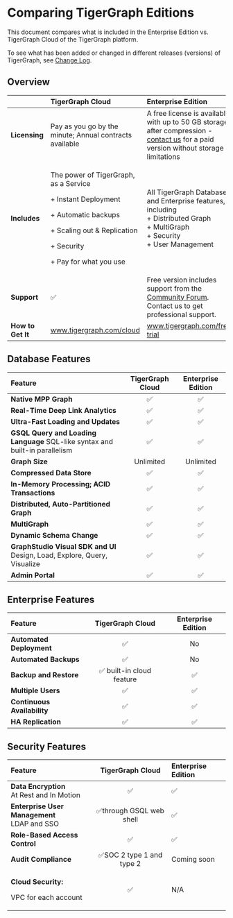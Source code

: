 # Comparing TigerGraph Editions

This document compares what is included in the Enterprise Edition vs. TigerGraph Cloud of the TigerGraph platform.

To see what has been added or changed in different releases \(versions\) of TigerGraph, see [Change Log](../faqs/change-log-1/).

## Overview

<table>
  <thead>
    <tr>
      <th style="text-align:left"></th>
      <th style="text-align:left">TigerGraph Cloud</th>
      <th style="text-align:left">Enterprise Edition</th>
    </tr>
  </thead>
  <tbody>
    <tr>
      <td style="text-align:left"><b>Licensing</b>
      </td>
      <td style="text-align:left">Pay as you go by the minute; Annual contracts available</td>
      <td style="text-align:left">A free license is available with up to 50 GB storage after compression
        - <a href="https://info.tigergraph.com/pricing">contact us</a> for a paid
        version without storage limitations</td>
    </tr>
    <tr>
      <td style="text-align:left"><b>Includes</b>
      </td>
      <td style="text-align:left">
        <p>The power of TigerGraph, as a Service</p>
        <p>+ Instant Deployment</p>
        <p>+ Automatic backups</p>
        <p>+ Scaling out &amp; Replication</p>
        <p>+ Security</p>
        <p>+ Pay for what you use</p>
      </td>
      <td style="text-align:left">All TigerGraph Database and Enterprise features, including
        <br />+ Distributed Graph
        <br />+ MultiGraph
        <br />+ Security
        <br />+ User Management</td>
    </tr>
    <tr>
      <td style="text-align:left"><b>Support</b>
      </td>
      <td style="text-align:left">&#x2705;</td>
      <td style="text-align:left">Free version includes support from the <a href="https://community.tigergraph.com/">Community Forum</a>.
        Contact us to get professional support.</td>
    </tr>
    <tr>
      <td style="text-align:left"><b>How to Get It</b>
      </td>
      <td style="text-align:left"><a href="https://www.tigergraph.com/cloud">www.tigergraph.com/cloud</a>
      </td>
      <td style="text-align:left"><a href="https://info.tigergraph.com/enterprise-free">www.tigergraph.com/free-trial</a>
      </td>
    </tr>
  </tbody>
</table>

## Database Features

| Feature | TigerGraph Cloud | Enterprise Edition |
| :--- | :---: | :---: |
| **Native MPP Graph** | ✅  | ✅  |
| **Real-Time Deep Link Analytics** | ✅  | ✅  |
| **Ultra-Fast Loading and Updates** | ✅  | ✅  |
| **GSQL Query and Loading Language**  SQL-like syntax and built-in parallelism | ✅  | ✅  |
| **Graph Size** | Unlimited | Unlimited |
| **Compressed Data Store** | ✅  | ✅  |
| **In-Memory Processing;  ACID Transactions** | ✅  | ✅  |
| **Distributed, Auto-Partitioned Graph** | ✅  | ✅  |
| **MultiGraph** | ✅ | ✅  |
| **Dynamic Schema Change** | ✅  | ✅  |
| **GraphStudio Visual SDK and UI**  Design, Load, Explore, Query, Visualize | ✅  | ✅  |
| **Admin Portal** | ✅  | ✅  |

## Enterprise Features

| **Feature** | TigerGraph Cloud | Enterprise Edition |
| :--- | :---: | :---: |
| **Automated Deployment** | ✅  | No |
| **Automated Backups** | ✅  | No |
| **Backup and Restore** | ✅ built-in cloud feature | ✅  |
| **Multiple Users** | ✅  | ✅  |
| **Continuous Availability** | ✅  | ✅  |
| **HA Replication** | ✅  | ✅  |

## Security Features

<table>
  <thead>
    <tr>
      <th style="text-align:left">Feature</th>
      <th style="text-align:center">TigerGraph Cloud</th>
      <th style="text-align:left">Enterprise Edition</th>
    </tr>
  </thead>
  <tbody>
    <tr>
      <td style="text-align:left"><b>Data Encryption </b>
        <br />At Rest and In Motion</td>
      <td style="text-align:center">&#x2705;</td>
      <td style="text-align:left">&#x2705;</td>
    </tr>
    <tr>
      <td style="text-align:left"><b>Enterprise User Management </b>
        <br />LDAP and SSO</td>
      <td style="text-align:center">&#x2705;through GSQL web shell</td>
      <td style="text-align:left">&#x2705;</td>
    </tr>
    <tr>
      <td style="text-align:left"><b>Role-Based Access Control</b>
      </td>
      <td style="text-align:center">&#x2705;</td>
      <td style="text-align:left">&#x2705;</td>
    </tr>
    <tr>
      <td style="text-align:left"><b>Audit Compliance</b>
      </td>
      <td style="text-align:center">&#x2705;SOC 2 type 1 and type 2</td>
      <td style="text-align:left">Coming soon</td>
    </tr>
    <tr>
      <td style="text-align:left">
        <p><b>Cloud Security:</b>
        </p>
        <p>VPC for each account</p>
      </td>
      <td style="text-align:center">&#x2705;</td>
      <td style="text-align:left">N/A</td>
    </tr>
  </tbody>
</table>

